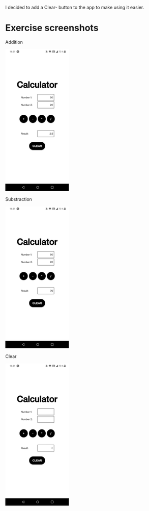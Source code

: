 I decided to add a Clear- button to the app to make using it easier.

# Exercise screenshots
Addition  
  
<img src="Exercise-images/1.jpg" alt="addition" width="200"/>  


Substraction  
  
<img src="Exercise-images/2.jpg" alt="division" width="200"/>  

Clear  
  
<img src="Exercise-images/3.jpg" alt="clear" width="200"/>  
